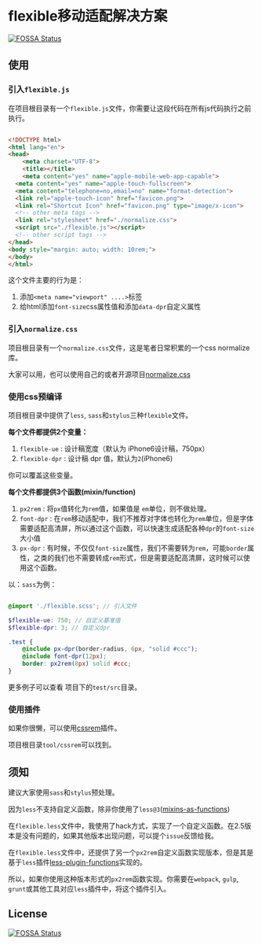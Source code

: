 # flexible移动适配解决方案
[![FOSSA Status](https://app.fossa.io/api/projects/git%2Bgithub.com%2Fblackcater%2Fflexible.svg?type=shield)](https://app.fossa.io/projects/git%2Bgithub.com%2Fblackcater%2Fflexible?ref=badge_shield)


## 使用

### 引入`flexible.js`

在项目根目录有一个`flexible.js`文件，你需要让这段代码在所有js代码执行之前执行。

```html

<!DOCTYPE html>
<html lang="en">
<head>
	<meta charset="UTF-8">
	<title></title>
	<meta content="yes" name="apple-mobile-web-app-capable">
  <meta content="yes" name="apple-touch-fullscreen">
  <meta content="telephone=no,email=no" name="format-detection">
  <link rel="apple-touch-icon" href="favicon.png">
  <link rel="Shortcut Icon" href="favicon.png" type="image/x-icon">
  <!-- other meta tags -->
  <link rel="stylesheet" href="./normalize.css">
  <script src="./flexible.js"></script>
  <!-- other script tags -->
</head>
<body style="margin: auto; width: 10rem;">
</body>
</html>

```

这个文件主要的行为是：

1. 添加`<meta name="viewport" ....>`标签
2. 给html添加`font-size`css属性值和添加`data-dpr`自定义属性

### 引入`normalize.css`

项目根目录有一个`normalize.css`文件，这是笔者日常积累的一个css normalize库。

大家可以用，也可以使用自己的或者开源项目[normalize.css](https://github.com/necolas/normalize.css)


### 使用css预编译

项目根目录中提供了`less`, `sass`和`stylus`三种`flexible`文件。

**每个文件都提供2个变量：**

1. `flexible-ue` :  设计稿宽度（默认为 iPhone6设计稿，750px）
2. `flexible-dpr` : 设计稿 dpr 值，默认为`2`(iPhone6)

你可以覆盖这些变量。

**每个文件都提供3个函数(mixin/function)**

1. `px2rem` : 将`px`值转化为`rem`值，如果值是 `em`单位，则不做处理。
2. `font-dpr` : 在`rem`移动适配中，我们不推荐对字体也转化为`rem`单位，但是字体需要适配高清屏，所以通过这个函数，可以快速生成适配各种`dpr`的`font-size`大小值
3. `px-dpr` : 有时候，不仅仅`font-size`属性，我们不需要转为`rem`，可能`border`属性，之类的我们也不需要转成`rem`形式，但是需要适配高清屏，这时候可以使用这个函数。

以：`sass`为例：

```scss

@import './flexible.scss'; // 引入文件

$flexible-ue: 750; // 自定义基准值
$flexible-dpr: 3; // 自定义dpr

.test {
	@include px-dpr(border-radius, 6px, "solid #ccc");
	@include font-dpr(12px);
	border: px2rem(8px) solid #ccc;
}

```

更多例子可以查看 项目下的`test/src`目录。


### 使用插件

如果你很懒，可以使用[cssrem](https://github.com/flashlizi/cssrem)插件。

项目根目录`tool/cssrem`可以找到。


## 须知

建议大家使用`sass`和`stylus`预处理。

因为`less`不支持自定义函数，除非你使用了`less@3`([mixins-as-functions](https://github.com/less/less-meta/blob/master/proposal/mixins-as-functions.md))

在`flexible.less`文件中，我使用了hack方式，实现了一个自定义函数。在2.5版本是没有问题的，如果其他版本出现问题，可以提个`issue`反馈给我。

在`flexible.less`文件中，还提供了另一个`px2rem`自定义函数实现版本，但是其是基于`less`插件[less-plugin-functions](https://github.com/seven-phases-max/less-plugin-functions)实现的。

所以，如果你使用这种版本形式的`px2rem`函数实现。你需要在`webpack`, `gulp`, `grunt`或其他工具对应`less`插件中，将这个插件引入。


## License
[![FOSSA Status](https://app.fossa.io/api/projects/git%2Bgithub.com%2Fblackcater%2Fflexible.svg?type=large)](https://app.fossa.io/projects/git%2Bgithub.com%2Fblackcater%2Fflexible?ref=badge_large)